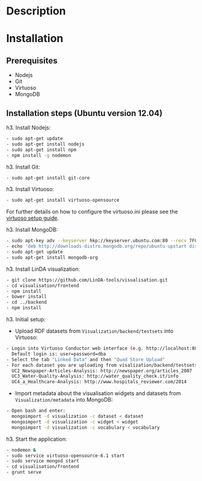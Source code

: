 Description
=============


Installation
=============

Prerequisites
------------------------------------------------------------------

- Nodejs
- Git
- Virtuoso
- MongoDB

Installation steps (Ubuntu version 12.04)
------------------------------------------------------------------

 h3. Install Nodejs:
```sh
- sudo apt-get update
- sudo apt-get install nodejs
- sudo apt-get install npm
- npm install -g nodemon
```

 h3. Install Git:
```sh
- sudo apt-get install git-core
```

 h3. Install Virtuoso:
```sh
- sudo apt-get install virtuoso-opensource
```
For further details on how to configure the virtuoso.ini please see the [virtuoso setup guide](http://virtuoso.openlinksw.com/dataspace/doc/dav/wiki/Main/VOSUbuntuNotes). 

 h3. Install MongoDB: 
```sh
- sudo apt-key adv --keyserver hkp://keyserver.ubuntu.com:80 --recv 7F0CEB10
- echo 'deb http://downloads-distro.mongodb.org/repo/ubuntu-upstart dist 10gen' | sudo tee /etc/apt/sources.list.d/mongodb.list
- sudo apt-get update
- sudo apt-get install mongodb-org
```

h3. Install LinDA visualization:
```sh
- git clone https://github.com/LinDA-tools/visualisation.git
- cd visualisation/frontend
- npm install 
- bower install
- cd ../backend
- npm install
```

h3. Initial setup:
- Upload RDF datasets from `Visualization/backend/testsets` into Virtuoso:
```sh
- Login into Virtuoso Conductor web interface (e.g. http://localhost:8890). 
  Default login is: user=password=dba
- Select the tab "Linked Data" and then "Quad Store Upload"
- For each dataset you are uploading from visalization/backend/testsets enter the corresponding graph IRI:
  UC2_Newspaper-Articles-Analysis: http://newspaper.org/articles_2007
  UC3_Water-Quality-Analysis: http://water_quality_check.it/info
  UC4_a_Healthcare-Analysis: http://www.hospitals_reviewer.com/2014
```
- Import metadata about the visualisation widgets and datasets from `Visualization/metadata` into MongoDB:
```sh
- Open bash and enter: 
  mongoimport -d visualization -c dataset < dataset
  mongoimport -d visualization -c widget < widget
  mongoimport -d visualization -c vocabulary < vocabulary
```

h3. Start the application:
```sh
- nodemon &
- sudo service virtuoso-opensource-6.1 start 
- sudo service mongod start
- cd visualisation/frontend
- grunt serve
```
